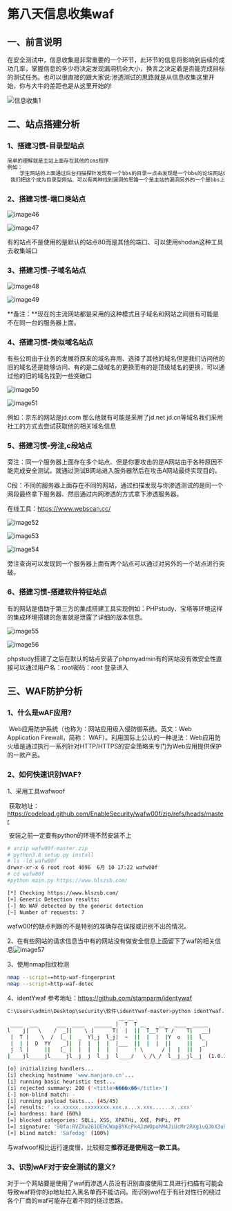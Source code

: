 # 第八天信息收集waf

## 一、前言说明

​		在安全测试中，信息收集是非常重要的一个环节，此环节的信息将影响到后续的成功几率，掌握信息的多少将决定发现漏洞机会大小，换言之决定着是否能完成目标的测试任务。也可以很直接的跟大家说:渗透测试的思路就是从信息收集这里开始，你与大牛的差距也是从这里开始的!

![信息收集1](D:\Note\网络安全\图片\信息收集1.png)



## 二、站点搭建分析

### 1、搭建习惯-目录型站点

~~~ bash
简单的理解就是主站上面存在其他的cms程序
例如：
	学生网站的上面通过后台扫描探针发现有一个bbs的目录一点击发现是一个bbs的论坛网站如：www.xxx.com/bbs
 我们把这个成为目录型网站、可以有两种找到漏洞的思路一个是主站的漏洞另外的一个是bbs上面的漏洞
~~~



### 2、搭建习惯-端口类站点

![image46](D:\Note\网络安全\图片\image46.png)

![image47](D:\Note\网络安全\图片\image47.png)

有的站点不是使用的是默认的站点80而是其他的端口、可以使用shodan这种工具去收集端口



### 3、搭建习惯-子域名站点

![image48](D:\Note\网络安全\图片\image48.png)

![image49](D:\Note\网络安全\图片\image49.png)

**备注：**现在的主流网站都是采用的这种模式且子域名和网站之间很有可能是不在同一台的服务器上面。



### 4、搭建习惯-类似域名站点

有些公司由于业务的发展将原来的域名弃用、选择了其他的域名但是我们访问他的旧的域名还是能够访问、有的是二级域名的更换而有的是顶级域名的更换，可以通过他的旧的域名找到一些突破口

![image50](D:\Note\网络安全\图片\image50.png)

![image51](D:\Note\网络安全\图片\image51.png)

例如：京东的网站是jd.com 那么他就有可能是采用了jd.net jd.cn等域名我们采用社工的方式去尝试获取他的相关域名信息



### 5、搭建习惯-旁注,c段站点

旁注：同一个服务器上面存在多个站点、但是你要攻击的是A网站由于各种原因不能完成安全测试。就通过测试B网站进入服务器然后在攻击A网站最终实现目的。

C段：不同的服务器上面存在不同的网站，通过扫描发现与你渗透测试的是同一个网段最终拿下服务器、然后通过内网渗透的方式拿下渗透服务器。

在线工具：https://www.webscan.cc/

![image52](D:\Note\网络安全\图片\image52.png)

![image53](D:\Note\网络安全\图片\image53.png)

![image54](D:\Note\网络安全\图片\image54.png)

​		旁注查询可以发现同一个服务器上面有两个站点可以通过对另外的一个站点进行突破。



### 6、搭建习惯-搭建软件特征站点

有的网站是借助于第三方的集成搭建工具实现例如：PHPstudy、宝塔等环境这样的集成环境搭建的危害就是泄露了详细的版本信息。

![image55](D:\Note\网络安全\图片\image55.png)

![image56](D:\Note\网络安全\图片\image56.png)

​		phpstudy搭建了之后在默认的站点安装了phpmyadmin有的网站没有做安全性直接可以通过用户名：root密码：root 登录进入



## 三、WAF防护分析

### 1、什么是wAF应用?

​		Web应用防护系统（也称为：网站应用级入侵防御系统。英文：Web Application Firewall，简称： WAF）。利用国际上公认的一种说法：Web应用防火墙是通过执行一系列针对HTTP/HTTPS的安全策略来专门为Web应用提供保护的一款产品。



### 2、如何快速识别WAF?

1、采用工具wafwoof

​		获取地址：https://codeload.github.com/EnableSecurity/wafw00f/zip/refs/heads/master

​		安装之前一定要有python的环境不然安装不上

~~~ bash
# unzip wafw00f-master.zip
# python3.8 setup.py install
# ls -ld wafw00f
drwxr-xr-x 6 root root 4096  6月 10 17:22 wafw00f
# cd wafw00f 
#python main.py https://www.hlszsb.com/

[*] Checking https://www.hlszsb.com/
[+] Generic Detection results:
[-] No WAF detected by the generic detection
[~] Number of requests: 7
~~~

wafw00f的缺点判断的不是特别的准确存在误报或识别不出的情况。



2、在有些网站的请求信息当中有的网站没有做安全信息上面留下了waf的相关信息![image57](D:\Note\网络安全\图片\image57.png)



3、使用nmap指纹检测

~~~ bash
nmap --script==http-waf-fingerprint
nmap --script=http-waf-detec
~~~



4、identYwaf
		参考地址：https://github.com/stamparm/identywaf

~~~ bash
C:\Users\admin\Desktop\security\软件\identYwaf-master>python identYwaf.py https://www.manjaro.cn/
                                    __ __
 ____  ___      ___  ____   ______ |  T  T __    __   ____  _____
l    j|   \    /  _]|    \ |      T|  |  ||  T__T  T /    T|   __|
 |  T |    \  /  [_ |  _  Yl_j  l_j|  ~  ||  |  |  |Y  o  ||  l_
 |  | |  D  YY    _]|  |  |  |  |  |___  ||  |  |  ||     ||   _|
 j  l |     ||   [_ |  |  |  |  |  |     ! \      / |  |  ||  ]
|____jl_____jl_____jl__j__j  l__j  l____/   \_/\_/  l__j__jl__j  (1.0.134)

[o] initializing handlers...
[i] checking hostname 'www.manjaro.cn'...
[i] running basic heuristic test...
[i] rejected summary: 200 ('<title>����ҳ��</title>')
[-] non-blind match: -
[i] running payload tests... (45/45)
[=] results: '.xx.xxxxx..xxxxxxxx.xxx.x...x.xxx......x..xxx'
[=] hardness: hard (60%)
[=] blocked categories: SQLi, XSS, XPATHi, XXE, PHPi, PT
[=] signature: '90fa:RVZXu261OEhCWapBYKcPk4JzWOpohM4JiUcMr2RXg1uQJbX3uhdOnthtOj+hX7AA16FcPhJOdLoXo2tKaK99n+i7c4RmkgI2FZjxtDtAeq+c3qA4chW1XaTD'
[+] blind match: 'Safedog' (100%)
~~~

与wafwoof相比运行速度慢，比较稳定**推荐还是使用这一款工具。**



### 3、识别wAF对于安全测试的意义?

对于一个网站要是使用了waf而渗透人员没有识别直接使用工具进行扫描有可能会导致waf将你的ip地址拉入黑名单而不能访问。而识别waf在于有针对性行的绕过各个厂商的waf可能存在着不同的绕过思路。